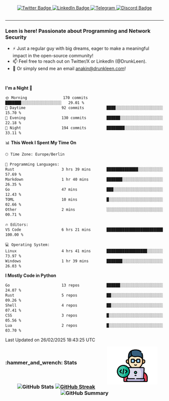<div id="badges" align="center">
  <a href="https://twitter.com/DrunkLeen">
    <img src="https://img.shields.io/badge/Twitter-blue?style=for-the-badge&logo=twitter&logoColor=white" alt="Twitter Badge"/>
  </a>
  <a href="https://www.instagram.com/reza.df.x">  
    <img src="https://img.shields.io/badge/LinkedIn-skyblue?style=for-the-badge&logo=LinkedIn&logoColor=black" alt="LinkedIn Badge"/>
  </a>
  <a href="http://telegram.me/rezadfx">
    <img src="https://img.shields.io/badge/Telegram-white?style=for-the-badge&logo=telegram&logoColor=blue" alt=Telegram Badge"/>
  </a>
  <a href="https://discord.com/users/DrunkLeen">
    <img src="https://img.shields.io/badge/Discord-gray?style=for-the-badge&logo=discord&logoColor=white" alt="Discord Badge"/>
  </a>
  <br>
  <img src="https://komarev.com/ghpvc/?username=drunkleen&style=flat-square&color=red" alt=""/>
</div>


---



### Leen is here! Passionate about Programming and Network Security

-	:zap: Just a regular guy with big dreams, eager to make a meaningful impact in the open-source community!
-	:mailbox: Feel free to reach out on Twitter/X or LinkedIn (@DrunkLeen).
-	:email: Or simply send me an email [anakin@drunkleen.com](mailto:anakin@drunkleen.com)!



<br>

<!-- <details>
<summary><b>:gear: &nbsp;Git statistics</b></summary>
<br>

[![Top Langs](https://github-readme-stats.vercel.app/api/top-langs/?username=drunkleen&layout=compact&theme=github_dark#gh-dark-mode-only)](https://github.com/drunkleen/github-readme-stats)
[![Top Langs](https://github-readme-stats.vercel.app/api/top-langs/?username=drunkleen&layout=compact&theme=vue#gh-light-mode-only)](https://github.com/drunkleen/github-readme-stats)
[![DrunkLeen's GitHub stats-Dark](https://github-readme-stats.vercel.app/api?username=drunkleen&show_icons=true&theme=github_dark#gh-dark-mode-only)](https://github.com/drunkleen/)
[![DrunkLeen's GitHub stats-Light](https://github-readme-stats.vercel.app/api?username=drunkleen&show_icons=true&theme=vue#gh-light-mode-only)](https://github.com/drunkleen/github-readme-stats)
[![willianrod's wakatime stats](https://github-readme-stats.vercel.app/api/wakatime?username=drunkleen&theme=github_dark#gh-dark-mode-only)](https://github.com/drunkleen/github-readme-stats)
[![willianrod's wakatime stats](https://github-readme-stats.vercel.app/api/wakatime?username=drunkleen&layout=compact&theme=vue#gh-light-mode-only)](https://github.com/drunkleen/github-readme-stats)

</details> -->


<!--START_SECTION:waka-->
**I'm a Night 🦉** 

```text
🌞 Morning                170 commits         ███████░░░░░░░░░░░░░░░░░░   29.01 % 
🌆 Daytime                92 commits          ████░░░░░░░░░░░░░░░░░░░░░   15.70 % 
🌃 Evening                130 commits         ██████░░░░░░░░░░░░░░░░░░░   22.18 % 
🌙 Night                  194 commits         ████████░░░░░░░░░░░░░░░░░   33.11 % 
```


📊 **This Week I Spent My Time On** 

```text
🕑︎ Time Zone: Europe/Berlin

💬 Programming Languages: 
Rust                     3 hrs 39 mins       ██████████████░░░░░░░░░░░   57.69 % 
Markdown                 1 hr 40 mins        ███████░░░░░░░░░░░░░░░░░░   26.35 % 
Go                       47 mins             ███░░░░░░░░░░░░░░░░░░░░░░   12.43 % 
TOML                     10 mins             █░░░░░░░░░░░░░░░░░░░░░░░░   02.66 % 
Other                    2 mins              ░░░░░░░░░░░░░░░░░░░░░░░░░   00.71 % 

🔥 Editors: 
VS Code                  6 hrs 21 mins       █████████████████████████   100.00 % 

💻 Operating System: 
Linux                    4 hrs 41 mins       ██████████████████░░░░░░░   73.97 % 
Windows                  1 hr 39 mins        ███████░░░░░░░░░░░░░░░░░░   26.03 % 
```

**I Mostly Code in Python** 

```text
Go                       13 repos            ██████░░░░░░░░░░░░░░░░░░░   24.07 % 
Rust                     5 repos             ██░░░░░░░░░░░░░░░░░░░░░░░   09.26 % 
Shell                    4 repos             ██░░░░░░░░░░░░░░░░░░░░░░░   07.41 % 
CSS                      3 repos             █░░░░░░░░░░░░░░░░░░░░░░░░   05.56 % 
Lua                      2 repos             █░░░░░░░░░░░░░░░░░░░░░░░░   03.70 % 
```




 Last Updated on 26/02/2025 18:43:25 UTC
<!--END_SECTION:waka-->

<img align='right' height='120' style="margin-right:20px" src='assets/img/programmer.png' alt='Programmer'>


<p align="center">
<br>
<summary><h3><b>:hammer_and_wrench: Stats</b></h3></summary>
<br>

<h3 align="center">
  
![GitHub Stats](http://github-profile-summary-cards.vercel.app/api/cards/stats?username=drunkleen&theme=tokyonight) [![GitHub Streak](https://github-readme-streak-stats.herokuapp.com?user=drunkleen&theme=tokyonight&hide_border=true&date_format=j%20M%5B%20Y%5D&card_width=480)](https://git.io/streak-stats)
![GitHub Summary](http://github-profile-summary-cards.vercel.app/api/cards/profile-details?username=drunkleen&theme=tokyonight)

</h3>
